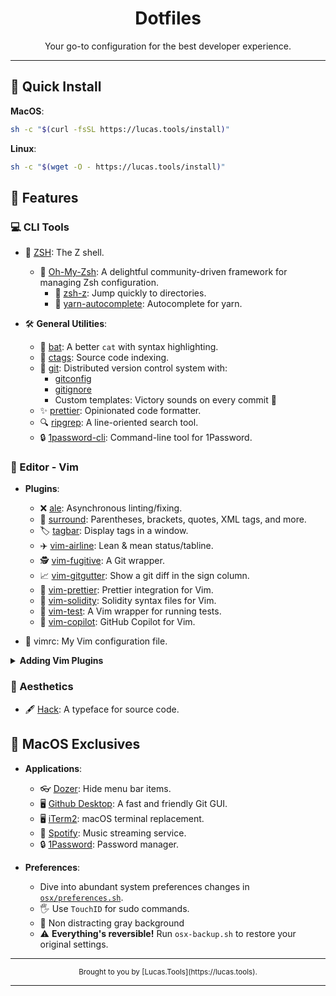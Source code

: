 <div align="center">

# Dotfiles

Your go-to configuration for the best developer experience.

</div>

---

## :rocket: Quick Install

**MacOS**:
```bash
sh -c "$(curl -fsSL https://lucas.tools/install)"
```

**Linux**:
```bash
sh -c "$(wget -O - https://lucas.tools/install)"
```

## :wrench: Features

### :computer: CLI Tools

* 🐚 [ZSH](https://www.zsh.org): The Z shell.
  - 🌟 [Oh-My-Zsh](https://ohmyz.sh): A delightful community-driven framework for managing Zsh configuration.
    - 🔎 [zsh-z](https://github.com/agkozak/zsh-z): Jump quickly to directories.
    - 🧶 [yarn-autocomplete](https://github.com/buonomo/yarn-completion): Autocomplete for yarn.

* 🛠 **General Utilities**:
  - 🦇 [bat](https://github.com/sharkdp/bat): A better `cat` with syntax highlighting.
  - 📑 [ctags](https://ctags.io): Source code indexing.
  - 🐙 [git](https://git-scm.com): Distributed version control system with:
    - [gitconfig](https://git-scm.com/docs/git-config)
    - [gitignore](https://git-scm.com/docs/gitignore)
    - Custom templates: Victory sounds on every commit 🎵
  - ✨ [prettier](https://prettier.io): Opinionated code formatter.
  - 🔍 [ripgrep](https://github.com/BurntSushi/ripgrep): A line-oriented search tool.
  - 🔒 [1password-cli](https://support.1password.com/command-line/): Command-line tool for 1Password.

### :memo: Editor - Vim

* **Plugins**:
  - ❌ [ale](https://github.com/dense-analysis/ale): Asynchronous linting/fixing.
  - 🔄 [surround](https://github.com/tpope/vim-surround): Parentheses, brackets, quotes, XML tags, and more.
  - 🏷 [tagbar](https://github.com/preservim/tagbar): Display tags in a window.
  - ✈️ [vim-airline](https://github.com/vim-airline/vim-airline): Lean & mean status/tabline.
  - 🕵️ [vim-fugitive](https://github.com/tpope/vim-fugitive): A Git wrapper.
  - 📈 [vim-gitgutter](https://github.com/airblade/vim-gitgutter): Show a git diff in the sign column.
  - 💅 [vim-prettier](https://github.com/prettier/vim-prettier): Prettier integration for Vim.
  - 📜 [vim-solidity](https://github.com/TovarishFin/vim-solidity): Solidity syntax files for Vim.
  - 🧪 [vim-test](https://github.com/vim-test/vim-test): A Vim wrapper for running tests.
  - 🚀 [vim-copilot](https://github.com/github/copilot.vim): GitHub Copilot for Vim.

* 📖 vimrc: My Vim configuration file.

<details>
<summary><strong>Adding Vim Plugins</strong></summary>

To add vim plugins, use git submodules.

Example:
```bash
git submodule add https://github.com/vim-test/vim-test vim/pack/plugins/start/vim-test
```

</details>

### :art: Aesthetics

* 🖋 [Hack](https://sourcefoundry.org/hack/): A typeface for source code.

## :apple: MacOS Exclusives

* **Applications**:
  - 👓 [Dozer](https://github.com/Mortennn/Dozer): Hide menu bar items.
  - 🖥 [Github Desktop](https://desktop.github.com): A fast and friendly Git GUI.
  - 🖥 [iTerm2](https://iterm2.com): macOS terminal replacement.
  - 🎵 [Spotify](https://www.spotify.com): Music streaming service.
  - 🔒 [1Password](https://1password.com): Password manager.

* **Preferences**:
  - Dive into abundant system preferences changes in [`osx/preferences.sh`](osx/preferences.sh).
  - 🖐 Use `TouchID` for sudo commands.
  - 🌄 Non distracting gray background
  - ⚠️ **Everything's reversible!** Run `osx-backup.sh` to restore your original settings.

---

<div align="center">
  <sub>Brought to you by [Lucas.Tools](https://lucas.tools).</sub>
</div>

---
